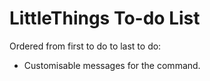 # LittleThings To-do List
Ordered from first to do to last to do:
* Customisable messages for the command.